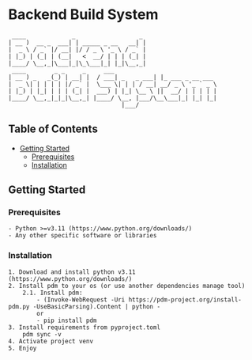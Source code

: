 # Backend Build System

     ____             _                  _ 
    | __ )  __ _  ___| | _____ _ __   __| |
    |  _ \ / _` |/ __| |/ / _ \ '_ \ / _` |
    | |_) | (_| | (__|   <  __/ | | | (_| |
    |____/ \__,_|\___|_|\_\___|_| |_|\__,_|
     ____        _ _     _     ___
    | __ ) _   _(_) | __| |  / ___| _   _ ___| |_ ___ _ __ ___                              
    |  _ \| | | | | |/ _` |  \___ \| | | / __| __/ _ \ '_ ` _ \                             
    | |_) | |_| | | | (_| |  ___) | |_| \__ \ ||  __/ | | | | |                            
    |____/ \__,_|_|_|\__,_| |____/ \__, |___/\__\___|_| |_| |_|
                                    |___/
## Table of Contents

- [Getting Started](#getting-started)
    - [Prerequisites](#prerequisites)
    - [Installation](#installation)

## Getting Started

### Prerequisites

    - Python >=v3.11 (https://www.python.org/downloads/)
    - Any other specific software or libraries

### Installation

    1. Download and install python v3.11 (https://www.python.org/downloads/)
    2. Install pdm to your os (or use another dependencies manage tool)
        2.1. Install pdm:
            - (Invoke-WebRequest -Uri https://pdm-project.org/install-pdm.py -UseBasicParsing).Content | python -
            or
            - pip install pdm
    3. Install requirements from pyproject.toml
        pdm sync -v
    4. Activate project venv
    5. Enjoy
